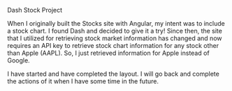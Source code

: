 Dash Stock Project

When I originally built the Stocks site with Angular, my intent was to include a stock chart. I found Dash and decided to give it a try! Since then, the site that I utilized for retrieving stock market information has changed and now requires an API key to retrieve stock chart information for any stock other than Apple (AAPL). So, I just retrieved information for Apple instead of Google.

I have started and have completed the layout. I will go back and complete the actions of it when I have some time in the future.
